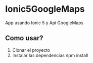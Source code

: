 # Ionic5GoogleMaps
App usando Ionic 5 y Api GoogleMaps

## Como usar?

1. Clonar el proyecto
2. Instalar las dependencias npm install
